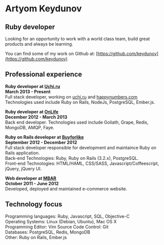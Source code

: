 Artyom Keydunov
===============

Ruby developer
--------------

Looking for an opportunity to work with a world class team, build great products and always be learning.  

You can find some of my work on Github at: [https://github.com/keydunov](https://github.com/keydunov)      


Professional experience
----------------------

__Ruby developer at [Uchi.ru](http://uchi.ru/)__  
__March 2013 - Present__   
Full stack developer, working on [uchi.ru](http://uchi.ru/) and [happynumbers.com](http://happynumbers.com/)
Technologies used include Ruby on Rails, NodeJs, PostgreSQL, Ember.js.


__Ruby developer at [OnLife](http://onlifegroup.com/)__  
__December 2012 - March 2013__   
Back end developer.
Technologies used include Goliath, Grape, Redis, MongoDB, AMQP, Faye.


__Ruby on Rails developer at [Buyforlike](http://www.buyforlike.com)__  
__September 2012 - December 2012__  
Full stack developer responsible for development and maintaince Ruby on Rails application.   
Back-end Technologies: Ruby, Ruby on Rails (3.2.x), PostgreSQL.   
Front-end Technologies: HTML/HAML, CSS/SASS, Javascript/Coffeescript, jQuery, jQuery UI.     

__Web developer at [MBAR](http://www.mbar.ru)__  
__October 2011 - June 2012__  
Developed, deployed and maintained e-commerce website.



Technology focus
----------------
Programming languages: Ruby, Javascript, SQL, Objective-C  
Operating Systems: Linux (Debian, Ubuntu), Mac OS X   
Programming Editor: Vim
Source Code Control: Git   
Databases: PostgreSQL, Redis, MongoDB   
Other: Ruby on Rails, Ember.js

